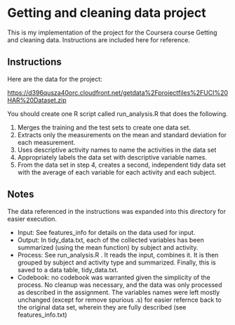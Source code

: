 Getting and cleaning data project
==============================

This is my implementation of the project for the Coursera course Getting and cleaning data. Instructions are included here for reference.

## Instructions

Here are the data for the project: 

https://d396qusza40orc.cloudfront.net/getdata%2Fprojectfiles%2FUCI%20HAR%20Dataset.zip 

 You should create one R script called run_analysis.R that does the following.

1. Merges the training and the test sets to create one data set.
2. Extracts only the measurements on the mean and standard deviation for each measurement. 
3. Uses descriptive activity names to name the activities in the data set
4. Appropriately labels the data set with descriptive variable names. 
5. From the data set in step 4, creates a second, independent tidy data set with the average of each variable for each activity and each subject.

## Notes

The data referenced in the instructions was expanded into this directory for easier execution.

* Input: See features_info for details on the data used for input.
* Output: In tidy_data.txt, each of the collected variables has been summarized (using the mean function) by subject and activity.
* Process: See run_analysis.R . It reads the input, combines it. It is then grouped by subject and activity type and summarized. Finally, this is saved to a data table, tidy_data.txt.
* Codebook: no codebook was warranted given the simplicity of the process. No cleanup was necessary, and the data was only processed as described in the assignment. The variables names were left mostly unchanged (except for remove spurious .s) for easier refernce back to the original data set, wherein they are fully described (see features_info.txt)
